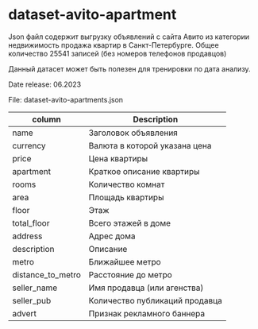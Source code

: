 # dataset-avito-apartment

Json файл содержит выгрузку объявлений с сайта Авито из категории недвижимость продажа квартир в Санкт-Петербурге.
Общее количество 25541 записей (без номеров телефонов продавцов)

Данный датасет может быть полезен для тренировки по дата анализу.

Date release: 06.2023

File: dataset-avito-apartments.json

| column | Description |
| --- | --- |
|name|Заголовок объявления|
|currency|Валюта в которой указана цена|
|price|Цена квартиры|
|apartment|Краткое описание квартиры|
|rooms|Количество комнат|
|area|Площадь квартиры|
|floor|Этаж|
|total_floor|Всего этажей в доме|
|address|Адрес дома|
|description|Описание|
|metro|Ближайшее метро|
|distance_to_metro|Расстояние до метро|
|seller_name|Имя продавца (или агенства)|
|seller_pub|Количество публикаций продавца|
|advert|Признак рекламного баннера|
